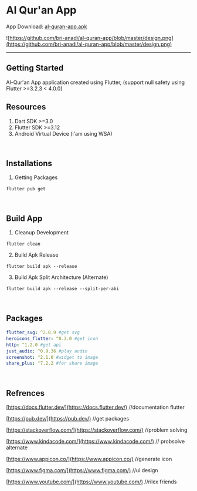 # Al Qur'an App

App Download: [al-quran-app.apk](https://github.com/bri-anadi/al-quran-app/blob/master/al-quran-app.apk)
<br/>

![https://github.com/bri-anadi/al-quran-app/blob/master/design.png](https://github.com/bri-anadi/al-quran-app/blob/master/design.png)
<br/>


---
## Getting Started
Al-Qur'an App application created using Flutter, (support null safety using Flutter >=3.2.3 < 4.0.0)
<br/>

## Resources
1. Dart SDK >=3.0
2. Flutter SDK >=3.12
3. Android Virtual Device (i'am using WSA)
<br/>


## Installations
1. Getting Packages
```shell
flutter pub get
```
<br/>


## Build App
1. Cleanup Development
```shell
flutter clean
```

2. Build Apk Release
```
flutter build apk --release
```

3. Build Apk Split Architecture (Alternate)
```shell
flutter build apk --release --split-per-abi
```
<br/>


## Packages
```yaml
flutter_svg: ^2.0.9 #get svg
heroicons_flutter: ^0.3.0 #get icon
http: ^1.2.0 #get api
just_audio: ^0.9.36 #play audio
screenshot: ^2.1.0 #widget to image
share_plus: ^7.2.2 #for share image
```
<br/>


## Refrences
[https://docs.flutter.dev/](https://docs.flutter.dev/) //documentation flutter

[https://pub.dev/](https://pub.dev/) //get packages

[https://stackoverflow.com/](https://stackoverflow.com/) //problem solving

[https://www.kindacode.com/](https://www.kindacode.com/) // probsolve alternate

[https://www.appicon.co/](https://www.appicon.co/) //generate icon

[https://www.figma.com/](https://www.figma.com/) //ui design

[https://www.youtube.com/](https://www.youtube.com/) //rilex friends
